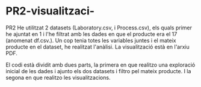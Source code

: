 # PR2-visualitzaci-
PR2
He utilitzat 2 datasets (Laboratory.csv, i Process.csv), els quals primer he ajuntat en 1 i l'he filtrat amb les dades en que el producte era el 17 (anomenat df.csv.). Un cop tenia totes les variables juntes i el mateix producte en el dataset, he realitzat l'anàlisi. 
La visualització està en l'arxiu PDF.

El codi està dividit amb dues parts, la primera en que realitzo una exploració inicial de les dades i ajunto els dos datasets i filtro pel mateix producte. I la segona en que realitzo les visualitzacions.
